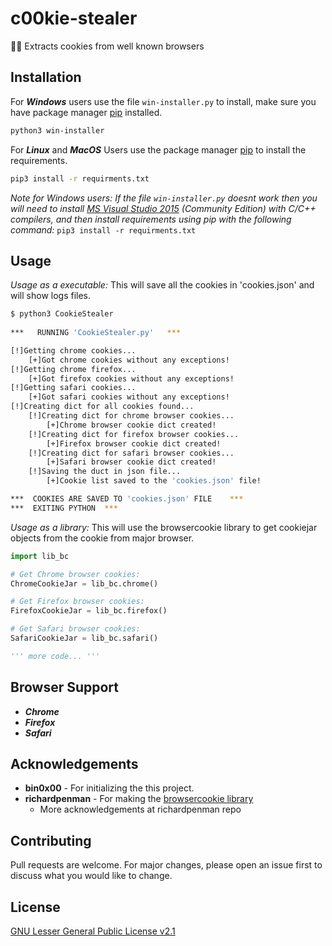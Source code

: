 # c00kie-stealer

🔪🍪 Extracts cookies from well known browsers 

## Installation

For ***Windows*** users use the file `win-installer.py` to install, make sure you have package manager [pip](https://pip.pypa.io/en/stable/) installed.

```bash
python3 win-installer
```

For ***Linux*** and ***MacOS*** Users use the package manager [pip](https://pip.pypa.io/en/stable/) to install the requirements.

```bash
pip3 install -r requirments.txt
```

*Note for Windows users: If the file `win-installer.py` doesnt work then you will need to install [MS Visual Studio 2015](https://www.visualstudio.com/en-us/downloads/download-visual-studio-vs.aspx) (Community Edition) with C/C++ compilers, and then install requirements using pip with the following command:* `pip3 install -r requirments.txt`

## Usage

*Usage as a executable:* This will save all the cookies in 'cookies.json' and will show logs files.

```bash
$ python3 CookieStealer
 
***   RUNNING 'CookieStealer.py'   ***

[!]Getting chrome cookies...
    [+]Got chrome cookies without any exceptions!
[!]Getting chrome firefox...
    [+]Got firefox cookies without any exceptions!
[!]Getting safari cookies...
    [+]Got safari cookies without any exceptions!
[!]Creating dict for all cookies found...
    [!]Creating dict for chrome browser cookies...
        [+]Chrome browser cookie dict created!
    [!]Creating dict for firefox browser cookies...
        [+]Firefox browser cookie dict created!
    [!]Creating dict for safari browser cookies...
        [+]Safari browser cookie dict created!
    [!]Saving the duct in json file...
        [+]Cookie list saved to the 'cookies.json' file!

***  COOKIES ARE SAVED TO 'cookies.json' FILE    ***
***  EXITING PYTHON  ***
```

*Usage as a library:* This will use the browsercookie library to get cookiejar objects from the cookie from major browser.

```python
import lib_bc

# Get Chrome browser cookies:
ChromeCookieJar = lib_bc.chrome()

# Get Firefox browser cookies:
FirefoxCookieJar = lib_bc.firefox()

# Get Safari browser cookies:
SafariCookieJar = lib_bc.safari()

''' more code... '''
```


## Browser Support

* ***Chrome***
* ***Firefox***
* ***Safari***

## Acknowledgements

* **bin0x00** - For initializing the this project.
* **richardpenman** - For making the [browsercookie library](https://bitbucket.org/richardpenman/browsercookie)
  * More acknowledgements at richardpenman repo
## Contributing

Pull requests are welcome. For major changes, please open an issue first to discuss what you would like to change.

## License

[GNU Lesser General Public License v2.1](https://www.gnu.org/licenses/old-licenses/lgpl-2.1.html)
